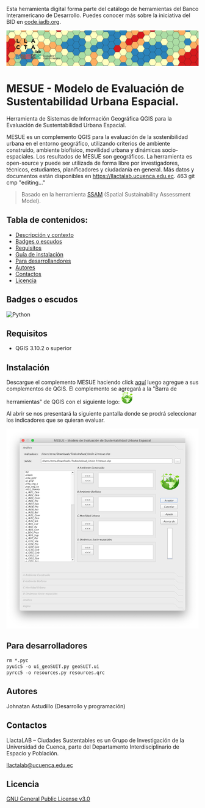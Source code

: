 Esta herramienta digital forma parte del catálogo de herramientas del Banco Interamericano de Desarrollo. Puedes conocer más sobre la iniciativa del BID en [code.iadb.org](https://code.iadb.org/en).


![Logo](/mesue.png)

# MESUE - Modelo de Evaluación de Sustentabilidad Urbana Espacial.
Herramienta de Sistemas de Información Geográfica QGIS para la Evaluación de Sustentabilidad Urbana Espacial. 

MESUE es un complemento QGIS para la evaluación de la sostenibilidad urbana en el entorno geográfico, utilizando criterios de ambiente construido, ambiente biofísico, movilidad urbana y dinámicas socio-espaciales. Los resultados de MESUE son geográficos. La herramienta es open-source y puede ser utilizada de forma libre por investigadores, técnicos, estudiantes, planificadores y ciudadanía en general. Más datos y documentos están disponibles en https://llactalab.ucuenca.edu.ec.  463  git cmp "editing..."

> Basado en la herramienta [SSAM](https://github.com/gmassei/SSAM) (Spatial Sustainability Assessment Model).

## Tabla de contenidos:

* [Descripción y contexto](#-MESUE-Modelo-de-Evaluación-de-Sustentabilidad-Urbana-Espacial.)
* [Badges o escudos ](#-Badges-e-escudos)
* [Requisitos](#-Requisitos)
* [Guía de instalación](#-Instalación)
* [Para desarrollandores](#-Para-desarrolladores)
* [Autores](#-Autores)
* [Contactos](#-Contactos)
* [Licencia](#-Licencia)


## Badges o escudos
<img src="https://cdn.icon-icons.com/icons2/2415/PNG/512/python_original_wordmark_logo_icon_146382.png" alt="Python"  width="100" height="100"/>


## Requisitos 
- QGIS 3.10.2 o superior

## Instalación
Descargue el complemento MESUE haciendo click [aquí](https://github.com/llactalab/mesue/raw/master/mesue.zip) luego agregue a sus complementos de QGIS. El complemento se agregará a la "Barra de herramientas" de QGIS con el siguiente logo: ![Logo mesue](/icon2.png)

Al abrir se nos presentará la siguiente pantalla donde se prodrá seleccionar los indicadores que se quieran evaluar.

![Logo](/pantallaMesue.png)

## Para desarrolladores
```
rm *.pyc
pyuic5 -o ui_geoSUIT.py geoSUIT.ui
pyrcc5 -o resources.py resources.qrc
```
## Autores 
Johnatan Astudillo (Desarrollo y programación)

## Contactos

LlactaLAB – Ciudades Sustentables es un Grupo de Investigación de la Universidad de Cuenca, parte del Departamento Interdisciplinario de Espacio y Población.

llactalab@ucuenca.edu.ec

## Licencia 

[GNU General Public License v3.0](https://github.com/llactalab/mesue/blob/master/LICENSE)
